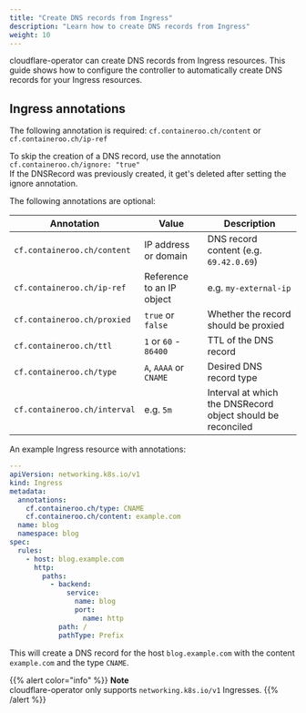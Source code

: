 ```yaml
---
title: "Create DNS records from Ingress"
description: "Learn how to create DNS records from Ingress"
weight: 10
---
```


cloudflare-operator can create DNS records from Ingress resources. This guide shows how to configure the controller to automatically create DNS records for your Ingress resources.

## Ingress annotations

The following annotation is required: `cf.containeroo.ch/content` or `cf.containeroo.ch/ip-ref`

To skip the creation of a DNS record, use the annotation `cf.containeroo.ch/ignore: "true"`  
If the DNSRecord was previously created, it get's deleted after setting the ignore annotation.

The following annotations are optional:

| Annotation                   | Value                     | Description                                                 |
| ---------------------------- | ------------------------- | ----------------------------------------------------------- |
| `cf.containeroo.ch/content`  | IP address or domain      | DNS record content (e.g. `69.42.0.69`)                      |
| `cf.containeroo.ch/ip-ref`   | Reference to an IP object | e.g. `my-external-ip`                                       |
| `cf.containeroo.ch/proxied`  | `true` or `false`         | Whether the record should be proxied                        |
| `cf.containeroo.ch/ttl`      | `1` or `60` - `86400`     | TTL of the DNS record                                       |
| `cf.containeroo.ch/type`     | `A`, `AAAA` or `CNAME`    | Desired DNS record type                                     |
| `cf.containeroo.ch/interval` | e.g. `5m`                 | Interval at which the DNSRecord object should be reconciled |

An example Ingress resource with annotations:

```yaml
---
apiVersion: networking.k8s.io/v1
kind: Ingress
metadata:
  annotations:
    cf.containeroo.ch/type: CNAME
    cf.containeroo.ch/content: example.com
  name: blog
  namespace: blog
spec:
  rules:
    - host: blog.example.com
      http:
        paths:
          - backend:
              service:
                name: blog
                port:
                  name: http
            path: /
            pathType: Prefix
```

This will create a DNS record for the host `blog.example.com` with the content `example.com` and the type `CNAME`.

{{% alert color="info" %}}
**Note**  
cloudflare-operator only supports `networking.k8s.io/v1` Ingresses.
{{% /alert %}}

